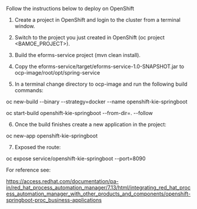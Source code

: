 Follow the instructions below to deploy on OpenShift

1. Create a project in OpenShift and login to the cluster from a terminal window.

2. Switch to the project you just created in OpenShift (oc project <BAMOE_PROJECT>).

3. Build the eforms-service project (mvn clean install).

4. Copy the eforms-service/target/eforms-service-1.0-SNAPSHOT.jar to ocp-image/root/opt/spring-service

5. In a terminal change directory to ocp-image and run the following build commands:

oc new-build --binary --strategy=docker --name openshift-kie-springboot

oc start-build openshift-kie-springboot --from-dir=. --follow

6. Once the build finishes create a new application in the project:

oc new-app openshift-kie-springboot

7. Exposed the route:

oc expose service/openshift-kie-springboot --port=8090


For reference see:

https://access.redhat.com/documentation/pa-in/red_hat_process_automation_manager/7.13/html/integrating_red_hat_process_automation_manager_with_other_products_and_components/openshift-springboot-proc_business-applications
